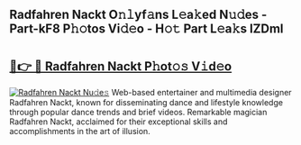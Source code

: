 ## Radfahren Nackt O𝚗𝚕yf𝚊ns L𝚎a𝚔ed N𝚞𝚍es - Part-kF8 P𝚑𝚘tos Vi𝚍𝚎o - H𝚘𝚝 Part L𝚎a𝚔s lZDml

# <h2><a href="http://kf08khw.oniu.top/?m=Radfahren+Nackt">🔗👉 🔴 Radfahren Nackt P𝚑ot𝚘𝚜 V𝚒d𝚎o</a></h2>

[![Radfahren Nackt Nu𝚍e𝚜](https://i.imgur.com/0qMVB7G.gif)](http://kf08khw.oniu.top/?m=Radfahren+Nackt)
Web-based entertainer and multimedia designer Radfahren Nackt, known for disseminating dance and lifestyle knowledge through popular dance trends and brief videos. Remarkable magician Radfahren Nackt, acclaimed for their exceptional skills and accomplishments in the art of illusion.  
